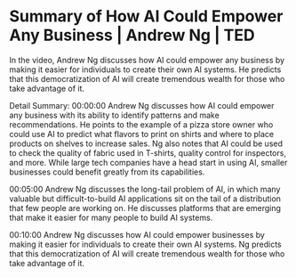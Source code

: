 # Summary of How AI Could Empower Any Business | Andrew Ng | TED

In the video, Andrew Ng discusses how AI could empower any business by making it easier for individuals to create their own AI systems. He predicts that this democratization of AI will create tremendous wealth for those who take advantage of it.

Detail Summary: 
00:00:00
Andrew Ng discusses how AI could empower any business with its ability to identify patterns and make recommendations. He points to the example of a pizza store owner who could use AI to predict what flavors to print on shirts and where to place products on shelves to increase sales. Ng also notes that AI could be used to check the quality of fabric used in T-shirts, quality control for inspectors, and more. While large tech companies have a head start in using AI, smaller businesses could benefit greatly from its capabilities.

00:05:00
Andrew Ng discusses the long-tail problem of AI, in which many valuable but difficult-to-build AI applications sit on the tail of a distribution that few people are working on. He discusses platforms that are emerging that make it easier for many people to build AI systems.

00:10:00
Andrew Ng discusses how AI could empower businesses by making it easier for individuals to create their own AI systems. Ng predicts that this democratization of AI will create tremendous wealth for those who take advantage of it.

